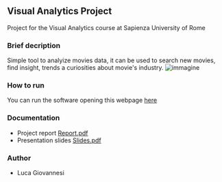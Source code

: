 ## Visual Analytics Project

Project for the Visual Analytics course at Sapienza University of Rome

### Brief decription

Simple tool to analyize movies data, it can be used to search new movies, find insight, trends a curiosities about movie's industry.
![immagine](https://user-images.githubusercontent.com/40276199/213921025-43cd68d8-a36e-4cf0-b65e-84467876a781.png)

### How to run

You can run the software opening this webpage [here](https://kernel-machine.github.io/VA_Project/)

### Documentation
- Project report [Report.pdf](https://github.com/kernel-machine/VA_Project/blob/main/report/report.pdf)
- Presentation slides [Slides.pdf](https://github.com/kernel-machine/VA_Project/files/10474585/Visual.Analytics.presentation.pdf)

### Author
- Luca Giovannesi 
